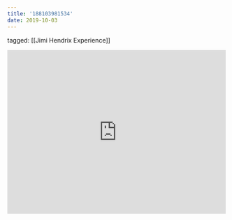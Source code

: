 ```yaml
---
title: '188103981534'
date: 2019-10-03
---
```

tagged: [[Jimi Hendrix Experience]]
<iframe allow="accelerometer; autoplay; clipboard-write; encrypted-media; gyroscope; picture-in-picture" allowfullscreen="" frameborder="0" height="375" id="youtube_iframe" src="https://www.youtube.com/embed/IZBlqcbpmxY?feature=oembed&amp;enablejsapi=1&amp;origin=https://safe.txmblr.com&amp;wmode=opaque" width="500"></iframe>